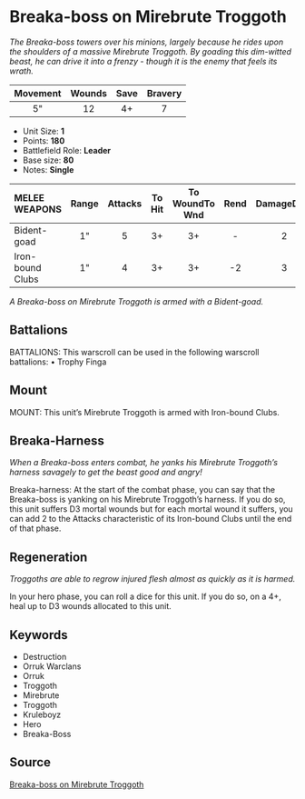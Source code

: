 # Breaka-boss on Mirebrute Troggoth

_The Breaka-boss towers over his minions, largely because he rides upon the shoulders of a massive Mirebrute Troggoth. By goading this dim-witted beast, he can drive it into a frenzy - though it is the enemy that feels its wrath._


| Movement | Wounds | Save | Bravery |
|:--------:|:------:|:----:|:-------:|
| 5" | 12 | 4+ | 7 |

* Unit Size: **1**
* Points: **180**
* Battlefield Role: **Leader**
* Base size: **80**
* Notes: **Single**

| MELEE WEAPONS | Range | Attacks | To Hit | To WoundTo Wnd | Rend | DamageDmg |
|:---|:--:|:--:|:--:|:--:|:--:|:--:|
| Bident-goad | 1" | 5 | 3+ | 3+ | - | 2 |
| Iron-bound Clubs | 1" | 4 | 3+ | 3+ | -2 | 3 |


_A Breaka-boss on Mirebrute Troggoth is armed with a Bident-goad._

## Battalions

BATTALIONS: This warscroll can be used in the following warscroll battalions: • Trophy Finga

## Mount

MOUNT: This unit’s Mirebrute Troggoth is armed with Iron-bound Clubs.

## Breaka-Harness

_When a Breaka-boss enters combat, he yanks his Mirebrute Troggoth’s harness savagely to get the beast good and angry!_

Breaka-harness: At the start of the combat phase, you can say that the Breaka-boss is yanking on his Mirebrute Troggoth’s harness. If you do so, this unit suffers D3 mortal wounds but for each mortal wound it suffers, you can add 2 to the Attacks characteristic of its Iron-bound Clubs until the end of that phase.

## Regeneration

_Troggoths are able to regrow injured flesh almost as quickly as it is harmed._

In your hero phase, you can roll a dice for this unit. If you do so, on a 4+, heal up to D3 wounds allocated to this unit.

## Keywords

* Destruction
* Orruk Warclans
* Orruk
* Troggoth
* Mirebrute
* Troggoth
* Kruleboyz
* Hero
* Breaka-Boss


## Source

[Breaka-boss on Mirebrute Troggoth](https://wahapedia.ru/aos3/factions/orruk-warclans/Breaka-boss-on-Mirebrute-Troggoth)
